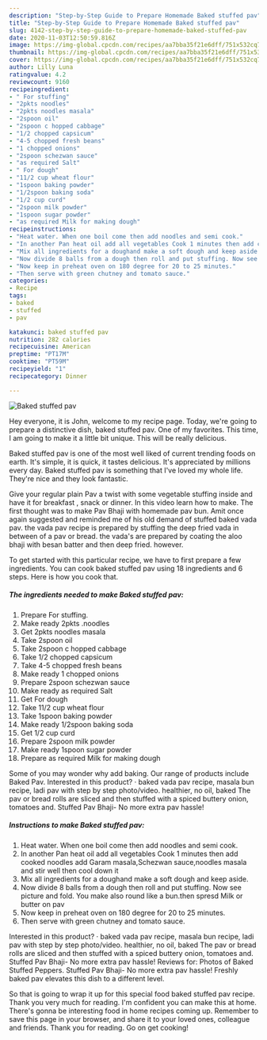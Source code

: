 ```yaml
---
description: "Step-by-Step Guide to Prepare Homemade Baked stuffed pav"
title: "Step-by-Step Guide to Prepare Homemade Baked stuffed pav"
slug: 4142-step-by-step-guide-to-prepare-homemade-baked-stuffed-pav
date: 2020-11-03T12:50:59.816Z
image: https://img-global.cpcdn.com/recipes/aa7bba35f21e6dff/751x532cq70/baked-stuffed-pav-recipe-main-photo.jpg
thumbnail: https://img-global.cpcdn.com/recipes/aa7bba35f21e6dff/751x532cq70/baked-stuffed-pav-recipe-main-photo.jpg
cover: https://img-global.cpcdn.com/recipes/aa7bba35f21e6dff/751x532cq70/baked-stuffed-pav-recipe-main-photo.jpg
author: Lilly Luna
ratingvalue: 4.2
reviewcount: 9160
recipeingredient:
- " For stuffing"
- "2pkts noodles"
- "2pkts noodles masala"
- "2spoon oil"
- "2spoon c hopped cabbage"
- "1/2 chopped capsicum"
- "4-5 chopped fresh beans"
- "1 chopped onions"
- "2spoon schezwan sauce"
- "as required Salt"
- " For dough"
- "11/2 cup wheat flour"
- "1spoon baking powder"
- "1/2spoon baking soda"
- "1/2 cup curd"
- "2spoon milk powder"
- "1spoon sugar powder"
- "as required Milk for making dough"
recipeinstructions:
- "Heat water. When one boil come then add noodles and semi cook."
- "In another Pan heat oil add all vegetables Cook 1 minutes then add cooked noodles add Garam masala,Schezwan sauce,noodles masala and stir well then cool down it"
- "Mix all ingredients for a doughand make a soft dough and keep aside."
- "Now divide 8 balls from a dough then roll and put stuffing. Now see picture and fold. You make also round like a bun.then spresd Milk or butter on pav"
- "Now keep in preheat oven on 180 degree for 20 to 25 minutes."
- "Then serve with green chutney and tomato sauce."
categories:
- Recipe
tags:
- baked
- stuffed
- pav

katakunci: baked stuffed pav 
nutrition: 282 calories
recipecuisine: American
preptime: "PT17M"
cooktime: "PT59M"
recipeyield: "1"
recipecategory: Dinner

---
```



![Baked stuffed pav](https://img-global.cpcdn.com/recipes/aa7bba35f21e6dff/751x532cq70/baked-stuffed-pav-recipe-main-photo.jpg)

Hey everyone, it is John, welcome to my recipe page. Today, we're going to prepare a distinctive dish, baked stuffed pav. One of my favorites. This time, I am going to make it a little bit unique. This will be really delicious.

Baked stuffed pav is one of the most well liked of current trending foods on earth. It's simple, it is quick, it tastes delicious. It's appreciated by millions every day. Baked stuffed pav is something that I've loved my whole life. They're nice and they look fantastic.

Give your regular plain Pav a twist with some vegetable stuffing inside and have it for breakfast , snack or dinner. In this video learn how to make. The first thought was to make Pav Bhaji with homemade pav bun. Amit once again suggested and reminded me of his old demand of stuffed baked vada pav. the vada pav recipe is prepared by stuffing the deep fried vada in between of a pav or bread. the vada&#39;s are prepared by coating the aloo bhaji with besan batter and then deep fried. however.


To get started with this particular recipe, we have to first prepare a few ingredients. You can cook baked stuffed pav using 18 ingredients and 6 steps. Here is how you cook that.

<!--inarticleads1-->

##### The ingredients needed to make Baked stuffed pav:

1. Prepare  For stuffing.
1. Make ready 2pkts .noodles
1. Get 2pkts noodles masala
1. Take 2spoon oil
1. Take 2spoon c hopped cabbage
1. Take 1/2 chopped capsicum
1. Take 4-5 chopped fresh beans
1. Make ready 1 chopped onions
1. Prepare 2spoon schezwan sauce
1. Make ready as required Salt
1. Get  For dough
1. Take 11/2 cup wheat flour
1. Take 1spoon baking powder
1. Make ready 1/2spoon baking soda
1. Get 1/2 cup curd
1. Prepare 2spoon milk powder
1. Make ready 1spoon sugar powder
1. Prepare as required Milk for making dough


Some of you may wonder why add baking. Our range of products include Baked Pav. Interested in this product? · baked vada pav recipe, masala bun recipe, ladi pav with step by step photo/video. healthier, no oil, baked The pav or bread rolls are sliced and then stuffed with a spiced buttery onion, tomatoes and. Stuffed Pav Bhaji- No more extra pav hassle! 

<!--inarticleads2-->

##### Instructions to make Baked stuffed pav:

1. Heat water. When one boil come then add noodles and semi cook.
1. In another Pan heat oil add all vegetables Cook 1 minutes then add cooked noodles add Garam masala,Schezwan sauce,noodles masala and stir well then cool down it
1. Mix all ingredients for a doughand make a soft dough and keep aside.
1. Now divide 8 balls from a dough then roll and put stuffing. Now see picture and fold. You make also round like a bun.then spresd Milk or butter on pav
1. Now keep in preheat oven on 180 degree for 20 to 25 minutes.
1. Then serve with green chutney and tomato sauce.


Interested in this product? · baked vada pav recipe, masala bun recipe, ladi pav with step by step photo/video. healthier, no oil, baked The pav or bread rolls are sliced and then stuffed with a spiced buttery onion, tomatoes and. Stuffed Pav Bhaji- No more extra pav hassle! Reviews for: Photos of Baked Stuffed Peppers. Stuffed Pav Bhaji- No more extra pav hassle! Freshly baked pav elevates this dish to a different level. 

So that is going to wrap it up for this special food baked stuffed pav recipe. Thank you very much for reading. I'm confident you can make this at home. There's gonna be interesting food in home recipes coming up. Remember to save this page in your browser, and share it to your loved ones, colleague and friends. Thank you for reading. Go on get cooking!
